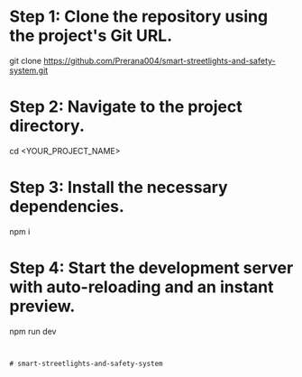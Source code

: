 
# Step 1: Clone the repository using the project's Git URL.
git clone <https://github.com/Prerana004/smart-streetlights-and-safety-system.git>




# Step 2: Navigate to the project directory.
cd <YOUR_PROJECT_NAME>





# Step 3: Install the necessary dependencies.
npm i




# Step 4: Start the development server with auto-reloading and an instant preview.
npm run dev
```


#   s m a r t - s t r e e t l i g h t s - a n d - s a f e t y - s y s t e m 
 
 

